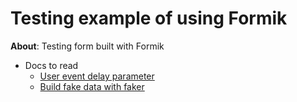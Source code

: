 # Testing example of using Formik

**About**: Testing form built with Formik

- Docs to read
  - [User event delay parameter](https://github.com/testing-library/user-event#typeelement-text-options)
  - [Build fake data with faker](https://www.npmjs.com/package/faker)
